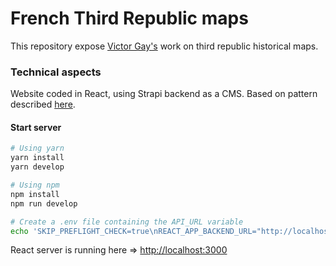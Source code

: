 # French Third Republic maps

This repository expose [Victor Gay's](https://www.tse-fr.eu/fr/people/victor-gay) work on third republic historical maps.

### Technical aspects

Website coded in React, using Strapi backend as a CMS.
Based on pattern described [here](https://strapi.io/blog/strapi-starter-react-blog).

#### Start server

```bash
# Using yarn
yarn install
yarn develop

# Using npm
npm install
npm run develop

# Create a .env file containing the API_URL variable
echo 'SKIP_PREFLIGHT_CHECK=true\nREACT_APP_BACKEND_URL="http://localhost:1337' >> .env
```

React server is running here => [http://localhost:3000](http://localhost:3000)

